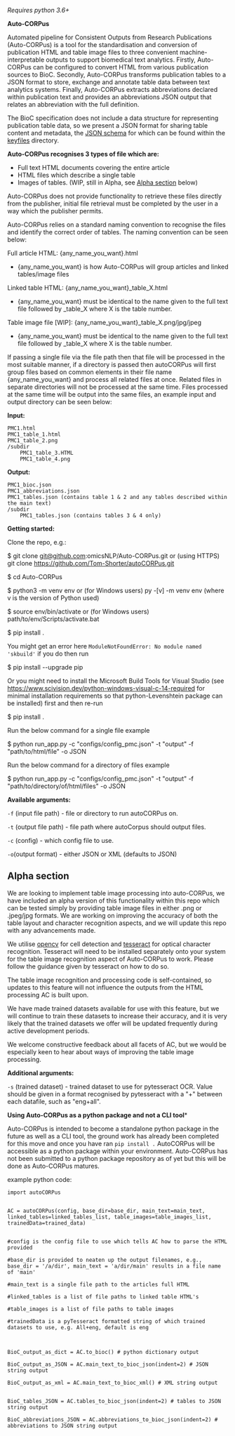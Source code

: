 *Requires python 3.6+*

**Auto-CORPus**

Automated pipeline for Consistent Outputs from Research Publications (Auto-CORPus) is a tool for the standardisation and conversion of publication HTML and table image files to three convenient machine-interpretable outputs to support biomedical text analytics. Firstly, Auto-CORPus can be configured to convert HTML from various publication sources to BioC. Secondly, Auto-CORPus transforms publication tables to a JSON format to store, exchange and annotate table data between text analytics systems. Finally, Auto-CORPus extracts abbreviations declared within publication text and provides an abbreviations JSON output that relates an abbreviation with the full definition.

The BioC specification does not include a data structure for representing publication table data, so we present a JSON format for sharing table content and metadata, the [JSON schema](keyFiles/schema.json) for which can be found within the [keyfiles](keyFiles) directory.

**Auto-CORPus recognises 3 types of file which are:**

- Full text HTML documents covering the entire article
- HTML files which describe a single table
- Images of tables. (WIP, still in Alpha, see [Alpha section](#alpha) below)

Auto-CORPus does not provide functionality to retrieve these files directly from the publisher, initial file retrieval must be completed by the user in a way which the publisher permits.

Auto-CORPus relies on a standard naming convention to recognise the files and identify the correct order of tables. The naming convention can be seen below:

Full article HTML: {any_name_you_want}.html
- {any_name_you_want} is how Auto-CORPus will group articles and linked tables/image files

Linked table HTML: {any_name_you_want}_table_X.html
- {any_name_you_want} must be identical to the name given to the full text file followed by _table_X where X is the table number.

Table image file [WIP]: {any_name_you_want}_table_X.png/jpg/jpeg
- {any_name_you_want} must be identical to the name given to the full text file followed by _table_X where X is the table number.

If passing a single file via the file path then that file will be processed in the most suitable manner, if a directory is passed then autoCORPus will first group files based on common elements in their file name {any_name_you_want} and process all related files at once. Related files in separate directories will not be processed at the same time. Files processed at the same time will be output into the same files, an example input and output directory can be seen below:

**Input:**

    PMC1.html
    PMC1_table_1.html
    PMC1_table_2.png
    /subdir
        PMC1_table_3.HTML
        PMC1_table_4.png

**Output:**

    PMC1_bioc.json
    PMC1_abbreviations.json
    PMC1_tables.json (contains table 1 & 2 and any tables described within the main text)
    /subdir
        PMC1_tables.json (contains tables 3 & 4 only)
        
**Getting started:**

Clone the repo, e.g.:

$ git clone git@github.com:omicsNLP/Auto-CORPus.git or (using HTTPS) git clone https://github.com/Tom-Shorter/autoCORPus.git

$ cd Auto-CORPus

$ python3 -m venv env or (for Windows users) py -[v] -m venv env (where v is the version of Python used)

$ source env/bin/activate or (for Windows users) path/to/env/Scripts/activate.bat

$ pip install .

You might get an error here `ModuleNotFoundError: No module named 'skbuild'` if you do then run 

$ pip install --upgrade pip 

Or you might need to install the Microsoft Build Tools for Visual Studio 
(see https://www.scivision.dev/python-windows-visual-c-14-required for minimal installation requirements so that python-Levenshtein package can be installed)
first and then re-run

$ pip install .

Run the below command for a single file example

$ python run_app.py -c "configs/config_pmc.json" -t "output" -f "path/to/html/file" -o JSON

Run the below command for a directory of files example

$  python run_app.py -c "configs/config_pmc.json" -t "output" -f "path/to/directory/of/html/files" -o JSON

**Available arguments:**

`-f` (input file path) - file or directory to run autoCORPus on.

`-t` (output file path) - file path where autoCorpus should output files.

`-c` (config) - which config file to use.

`-o`(output format) - either JSON or XML (defaults to JSON)


<h2><a name="alpha">Alpha section</a></h2>

We are looking to implement table image processing into auto-CORPus, we have included an alpha version of this 
functionality within this repo which can be tested simply by providing table image files in either .png or .jpeg/jpg 
formats. We are working on improving the accuracy of both the table layout and character recognition aspects, and we will
update this repo with any advancements made.

We utilise [opencv](https://pypi.org/project/opencv-python/) for cell detection and [tesseract](https://github.com/tesseract-ocr/tesseract) for optical character recognition. Tesseract will need to be installed separately onto your system for the table image recognition aspect of Auto-CORPus to work. Please follow the guidance given by tesseract on how to do so.

The table image recognition and processing code is self-contained, so updates to this feature will not influence the 
outputs from the HTML processing AC is built upon.

We have made trained datasets available for use with this feature, but we will continue to train these datasets to 
increase their accuracy, and it is very likely that the trained datasets we offer will be updated frequently during
active development periods.

We welcome constructive feedback about all facets of AC, but we would be especially keen to hear about ways of improving the table
image processing.

**Additional arguments:**

`-s` (trained dataset) - trained dataset to use for pytesseract OCR. Value should be given in a format
    recognised by pytesseract with a "+" between each datafile, such as "eng+all".
    
**Using Auto-CORPus as a python package and not a CLI tool***

Auto-CORPus is intended to become a standalone python package in the future as well as a CLI tool, the ground work has already been completed for this move and once you have ran `pip install .` AutoCORPus will be accessible as a python package within your environment. Auto-CORPus has not been submitted to a python package repository as of yet but this will be done as Auto-CORPus matures.

example python code:

```
import autoCORPus


AC = autoCORPus(config, base_dir=base_dir, main_text=main_text, linked_tables=linked_tables_list, table_images=table_images_list, trainedData=trained_data)


#config is the config file to use which tells AC how to parse the HTML provided

#base_dir is provided to neaten up the output filenames, e.g., base_dir = '/a/dir', main_text = 'a/dir/main' results in a file name of 'main'

#main_text is a single file path to the articles full HTML

#linked_tables is a list of file paths to linked table HTML's

#table_images is a list of file paths to table images

#trainedData is a pyTesseract formatted string of which trained datasets to use, e.g. All+eng, default is eng



BioC_output_as_dict = AC.to_bioc() # python dictionary output

BioC_output_as_JSON = AC.main_text_to_bioc_json(indent=2) # JSON string output

BioC_output_as_xml = AC.main_text_to_bioc_xml() # XML string output


BioC_tables_JSON = AC.tables_to_bioc_json(indent=2) # tables to JSON string output

BioC_abbreviations_JSON = AC.abbreviations_to_bioc_json(indent=2) # abbreviations to JSON string output
```



